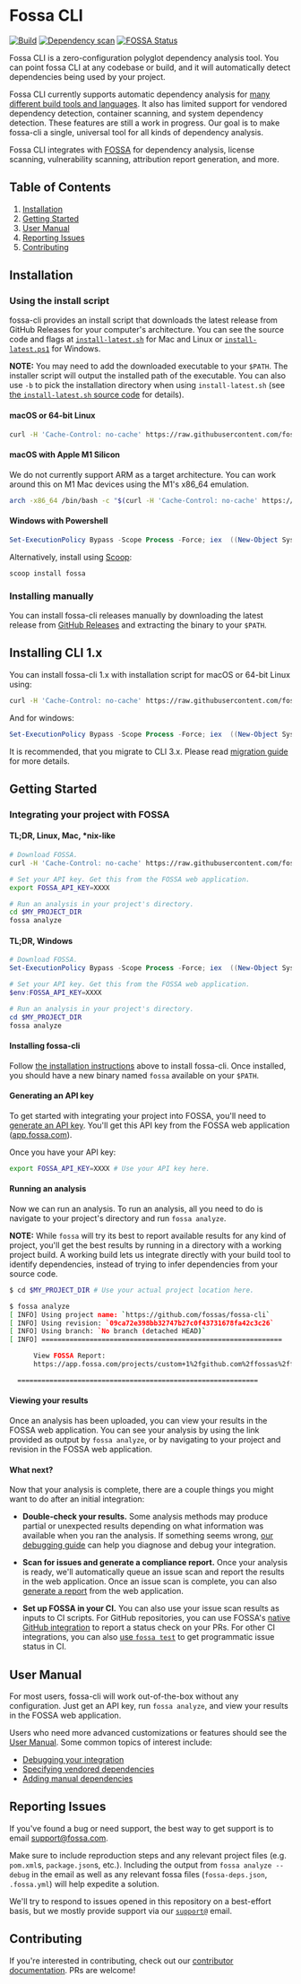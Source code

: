 # Fossa CLI

[![Build](https://github.com/fossas/fossa-cli/actions/workflows/build.yml/badge.svg)](https://github.com/fossas/fossa-cli/actions/workflows/build.yml)
[![Dependency scan](https://github.com/fossas/fossa-cli/actions/workflows/dependency-scan.yml/badge.svg)](https://github.com/fossas/fossa-cli/actions/workflows/dependency-scan.yml) <!-- markdown-link-check-disable-next-line -->
[![FOSSA Status](https://app.fossa.com/api/projects/custom%2B1%2Fgit%40github.com%3Afossas%2Ffossa-cli.svg?type=shield)](https://app.fossa.com/projects/custom%2B1%2Fgit%40github.com%3Afossas%2Ffossa-cli?ref=badge_shield)

Fossa CLI is a zero-configuration polyglot dependency analysis tool. You can point fossa CLI at any codebase or build, and it will automatically detect dependencies being used by your project.

Fossa CLI currently supports automatic dependency analysis for [many different build tools and languages](docs/references/strategies/README.md). It also has limited support for vendored dependency detection, container scanning, and system dependency detection. These features are still a work in progress. Our goal is to make fossa-cli a single, universal tool for all kinds of dependency analysis.

Fossa CLI integrates with [FOSSA](https://fossa.com) for dependency analysis, license scanning, vulnerability scanning, attribution report generation, and more.

## Table of Contents

1. [Installation](#installation)
2. [Getting Started](#getting-started)
3. [User Manual](#user-manual)
4. [Reporting Issues](#reporting-issues)
5. [Contributing](#contributing)

## Installation

### Using the install script

fossa-cli provides an install script that downloads the latest release from GitHub Releases for your computer's architecture. You can see the source code and flags at [`install-latest.sh`](./install-latest.sh) for Mac and Linux or [`install-latest.ps1`](./install-latest.ps1) for Windows.

**NOTE:** You may need to add the downloaded executable to your `$PATH`. The installer script will output the installed path of the executable. You can also use `-b` to pick the installation directory when using `install-latest.sh` (see [the `install-latest.sh` source code](./install-latest.sh) for details).

#### macOS or 64-bit Linux

```bash
curl -H 'Cache-Control: no-cache' https://raw.githubusercontent.com/fossas/fossa-cli/master/install-latest.sh | bash
```

#### macOS with Apple M1 Silicon

We do not currently support ARM as a target architecture. You can work around this on M1 Mac devices using the M1's x86_64 emulation.

```bash
arch -x86_64 /bin/bash -c "$(curl -H 'Cache-Control: no-cache' https://raw.githubusercontent.com/fossas/fossa-cli/master/install-latest.sh)"
```

#### Windows with Powershell

```powershell
Set-ExecutionPolicy Bypass -Scope Process -Force; iex  ((New-Object System.Net.WebClient).DownloadString('https://raw.githubusercontent.com/fossas/fossa-cli/master/install-latest.ps1'))
```

Alternatively, install using [Scoop](https://scoop.sh/):

```
scoop install fossa
```

### Installing manually

You can install fossa-cli releases manually by downloading the latest release from [GitHub Releases](https://github.com/fossas/fossa-cli/releases) and extracting the binary to your `$PATH`.

## Installing CLI 1.x

You can install fossa-cli 1.x with installation script for macOS or 64-bit Linux using:

```bash
curl -H 'Cache-Control: no-cache' https://raw.githubusercontent.com/fossas/fossa-cli/master/install-v1.sh | bash
```

And for windows:

```powershell
Set-ExecutionPolicy Bypass -Scope Process -Force; iex  ((New-Object System.Net.WebClient).DownloadString('https://raw.githubusercontent.com/fossas/fossa-cli/master/install-v1.ps1'))
```

It is recommended, that you migrate to CLI 3.x. Please read [migration guide](./docs/differences-from-v1.md) for more details.

## Getting Started

### Integrating your project with FOSSA

#### TL;DR, Linux, Mac, \*nix-like

```sh
# Download FOSSA.
curl -H 'Cache-Control: no-cache' https://raw.githubusercontent.com/fossas/fossa-cli/master/install-latest.sh | bash

# Set your API key. Get this from the FOSSA web application.
export FOSSA_API_KEY=XXXX

# Run an analysis in your project's directory.
cd $MY_PROJECT_DIR
fossa analyze
```

#### TL;DR, Windows

```powershell
# Download FOSSA.
Set-ExecutionPolicy Bypass -Scope Process -Force; iex  ((New-Object System.Net.WebClient).DownloadString('https://raw.githubusercontent.com/fossas/fossa-cli/master/install-latest.ps1'))

# Set your API key. Get this from the FOSSA web application.
$env:FOSSA_API_KEY=XXXX

# Run an analysis in your project's directory.
cd $MY_PROJECT_DIR
fossa analyze
```

#### Installing fossa-cli

Follow [the installation instructions](#installation) above to install fossa-cli. Once installed, you should have a new binary named `fossa` available on your `$PATH`.

#### Generating an API key

To get started with integrating your project into FOSSA, you'll need to [generate an API key](https://docs.fossa.com/docs/api-reference). You'll get this API key from the FOSSA web application ([app.fossa.com](https://app.fossa.com)).

Once you have your API key:

```sh
export FOSSA_API_KEY=XXXX # Use your API key here.
```

#### Running an analysis

Now we can run an analysis. To run an analysis, all you need to do is navigate to your project's directory and run `fossa analyze`.

**NOTE:** While `fossa` will try its best to report available results for any kind of project, you'll get the best results by running in a directory with a working project build. A working build lets us integrate directly with your build tool to identify dependencies, instead of trying to infer dependencies from your source code.

```sh
$ cd $MY_PROJECT_DIR # Use your actual project location here.

$ fossa analyze
[ INFO] Using project name: `https://github.com/fossas/fossa-cli`
[ INFO] Using revision: `09ca72e398bb32747b27c0f43731678fa42c3c26`
[ INFO] Using branch: `No branch (detached HEAD)`
[ INFO] ============================================================

      View FOSSA Report:
      https://app.fossa.com/projects/custom+1%2fgithub.com%2ffossas%2ffossa-cli/refs/branch/master/09ca72e398bb32747b27c0f43731678fa42c3c26

  ============================================================
```

#### Viewing your results

Once an analysis has been uploaded, you can view your results in the FOSSA web application. You can see your analysis by using the link provided as output by `fossa analyze`, or by navigating to your project and revision in the FOSSA web application.

#### What next?

Now that your analysis is complete, there are a couple things you might want to do after an initial integration:

- **Double-check your results.** Some analysis methods may produce partial or unexpected results depending on what information was available when you ran the analysis. If something seems wrong, [our debugging guide](./docs/walkthroughs/debugging-your-integration.md) can help you diagnose and debug your integration.

- **Scan for issues and generate a compliance report.** Once your analysis is ready, we'll automatically queue an issue scan and report the results in the web application. Once an issue scan is complete, you can also [generate a report](https://docs.fossa.com/docs/running-a-scan) from the web application.

- **Set up FOSSA in your CI.** You can also use your issue scan results as inputs to CI scripts. For GitHub repositories, you can use FOSSA's [native GitHub integration](https://docs.fossa.com/docs/automatic-updates#pull-request--commit-statuses-github-only) to report a status check on your PRs. For other CI integrations, you can also [use `fossa test`](docs/references/subcommands/test.md) to get programmatic issue status in CI.

## User Manual

For most users, fossa-cli will work out-of-the-box without any configuration. Just get an API key, run `fossa analyze`, and view your results in the FOSSA web application.

Users who need more advanced customizations or features should see the [User Manual](./docs/README.md). Some common topics of interest include:

- [Debugging your integration](./docs/walkthroughs/debugging-your-integration.md)
- [Specifying vendored dependencies](docs/features/vendored-dependencies.md)
- [Adding manual dependencies](docs/features/manual-dependencies.md)

## Reporting Issues

If you've found a bug or need support, the best way to get support is to email [support@fossa.com](mailto:support@fossa.com).

Make sure to include reproduction steps and any relevant project files (e.g. `pom.xml`s, `package.json`s, etc.). Including the output from `fossa analyze --debug` in the email as well as any relevant fossa files (`fossa-deps.json`, `.fossa.yml`) will help expedite a solution.

We'll try to respond to issues opened in this repository on a best-effort basis, but we mostly provide support via our [`support@`](mailto:support@fossa.com) email.

## Contributing

If you're interested in contributing, check out our [contributor documentation](./docs/contributing/README.md). PRs are welcome!
